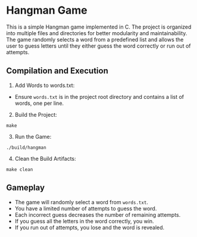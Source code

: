 # Hangman Game
This is a simple Hangman game implemented in C. The project is organized into multiple files and directories for better modularity and maintainability. The game randomly selects a word from a predefined list and allows the user to guess letters until they either guess the word correctly or run out of attempts.

## Compilation and Execution

1. Add Words to words.txt:
- Ensure `words.txt` is in the project root directory and contains a list of words, one per line.
2. Build the Project:
```console
make
```
3. Run the Game:
```console
./build/hangman
```
4. Clean the Build Artifacts:
```console
make clean
```
## Gameplay
- The game will randomly select a word from `words.txt`.
- You have a limited number of attempts to guess the word.
- Each incorrect guess decreases the number of remaining attempts.
- If you guess all the letters in the word correctly, you win.
- If you run out of attempts, you lose and the word is revealed.